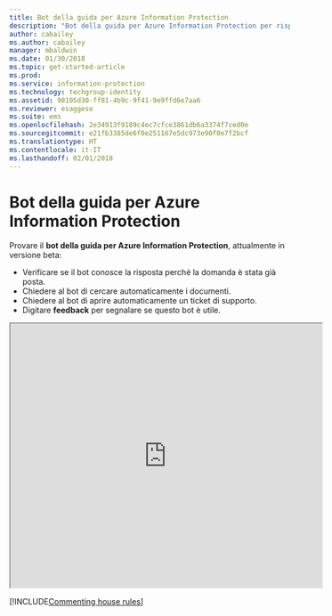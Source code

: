 ```yaml
---
title: Bot della guida per Azure Information Protection
description: "Bot della guida per Azure Information Protection per rispondere alle domande, cercare i documenti o aprire un ticket di supporto, se è necessario il supporto tecnico."
author: cabailey
ms.author: cabailey
manager: mbaldwin
ms.date: 01/30/2018
ms.topic: get-started-article
ms.prod: 
ms.service: information-protection
ms.technology: techgroup-identity
ms.assetid: 98105d30-ff81-4b9c-9f41-9e9ffd6e7aa6
ms.reviewer: esaggese
ms.suite: ems
ms.openlocfilehash: 2e34913f9189c4ec7cfce3861db6a3374f7ced0e
ms.sourcegitcommit: e21fb3385de6f0e251167e5dc973e90f0e7f2bcf
ms.translationtype: HT
ms.contentlocale: it-IT
ms.lasthandoff: 02/01/2018
---
```

# <a name="help-bot-for-azure-information-protection"></a>Bot della guida per Azure Information Protection

Provare il **bot della guida per Azure Information Protection**, attualmente in versione beta:

- Verificare se il bot conosce la risposta perché la domanda è stata già posta.
- Chiedere al bot di cercare automaticamente i documenti.
- Chiedere al bot di aprire automaticamente un ticket di supporto.
- Digitare **feedback** per segnalare se questo bot è utile.


<iframe width="560" height="475" src="https://webchat.botframework.com/embed/AIPformalBOT?s=SwZOTnCyj6w.cwA.zYE.Wdf87z08R7NHjtaev84v0nLC0urEfQJ2_5bUgvtIR9Q"></iframe>


[!INCLUDE[Commenting house rules](../includes/houserules.md)]
